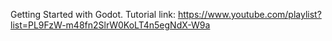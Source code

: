 Getting Started with Godot.
Tutorial link:
https://www.youtube.com/playlist?list=PL9FzW-m48fn2SlrW0KoLT4n5egNdX-W9a